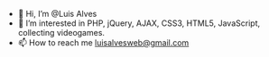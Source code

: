 - 👋 Hi, I’m @Luis Alves
- 👀 I’m interested in PHP, jQuery, AJAX, CSS3, HTML5, JavaScript, collecting videogames.
- 📫 How to reach me luisalvesweb@gmail.com
